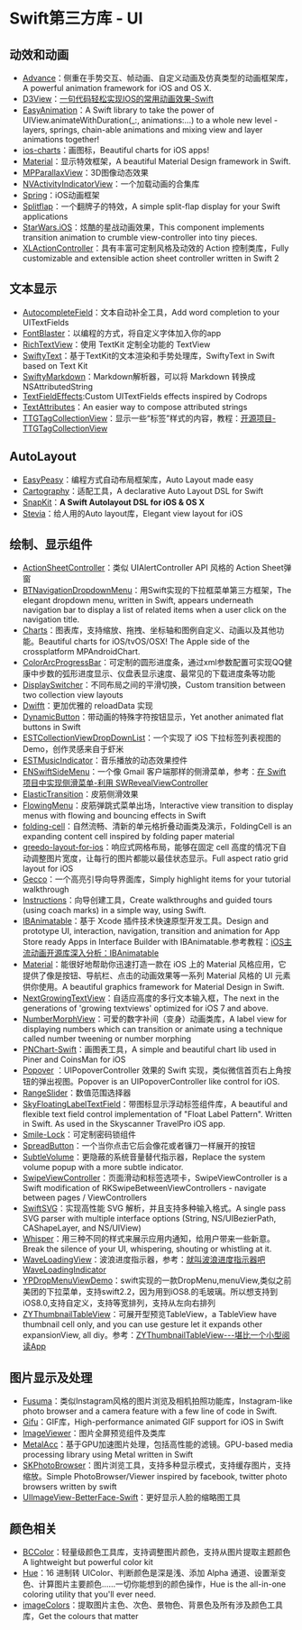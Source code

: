 # Swift第三方库 - UI
## 动效和动画
- [Advance][1]：侧重在手势交互、帧动画、自定义动画及仿真类型的动画框架库，A powerful animation framework for iOS and OS X.
- [D3View][2]：[一句代码轻松实现IOS的常用动画效果-Swift][3]
- [EasyAnimation][4]：A Swift library to take the power of UIView.animateWithDuration(\_:, animations:...) to a whole new level - layers, springs, chain-able animations and mixing view and layer animations together!
- [ios-charts][5]：画图标，Beautiful charts for iOS apps!
- [Material][6]：显示特效框架，A beautiful Material Design framework in Swift. 
- [MPParallaxView][7]：3D图像动态效果
- [NVActivityIndicatorView][8]：一个加载动画的合集库
- [Spring][9]：iOS动画框架
- [Splitflap][10]：一个翻牌子的特效，A simple split-flap display for your Swift applications
- [StarWars.iOS][11]：炫酷的星战动画效果，This component implements transition animation to crumble view-controller into tiny pieces.
- [XLActionController][12]：具有丰富可定制风格及动效的 Action 控制类库，Fully customizable and extensible action sheet controller written in Swift 2

## 文本显示
- [AutocompleteField][13]：文本自动补全工具，Add word completion to your UITextFields
- [FontBlaster][14]：以编程的方式，将自定义字体加入你的app
- [RichTextView][15]：使用 TextKit 定制全功能的 TextView
- [SwiftyText][16]：基于TextKit的文本渲染和手势处理库，SwiftyText in Swift based on Text Kit
- [SwiftyMarkdown][17]：Markdown解析器，可以将 Markdown 转换成 NSAttributedString
- [TextFieldEffects][18]:Custom UITextFields effects inspired by Codrops
- [TextAttributes][19]：An easier way to compose attributed strings
- [TTGTagCollectionView][20]：显示一些“标签”样式的内容，教程：[开源项目-TTGTagCollectionView][21]

## AutoLayout
- [EasyPeasy][22]：编程方式自动布局框架库，Auto Layout made easy
- [Cartography][23]：适配工具，A declarative Auto Layout DSL for Swift
 - [SnapKit][24]：**A Swift Autolayout DSL for iOS & OS X**
- [Stevia][25]：给人用的Auto layout库，Elegant view layout for iOS 

## 绘制、显示组件
- [ActionSheetController][26]：类似 UIAlertController API 风格的 Action Sheet弹窗
- [BTNavigationDropdownMenu][27]：用Swift实现的下拉框菜单第三方框架，The elegant dropdown menu, written in Swift, appears underneath navigation bar to display a list of related items when a user click on the navigation title.
- [Charts][28]：图表库，支持缩放、拖拽、坐标轴和图例自定义、动画以及其他功能。Beautiful charts for iOS/tvOS/OSX! The Apple side of the crossplatform MPAndroidChart.
- [ColorArcProgressBar][29]：可定制的圆形进度条，通过xml参数配置可实现QQ健康中步数的弧形进度显示、仪盘表显示速度、最常见的下载进度条等功能
- [DisplaySwitcher][30]：不同布局之间的平滑切换，Custom transition between two collection view layouts
- [Dwifft][31]：更加优雅的 reloadData 实现
- [DynamicButton][32]：带动画的特殊字符按钮显示，Yet another animated flat buttons in Swift 
- [ESTCollectionViewDropDownList][33]：一个实现了 iOS 下拉标签列表视图的 Demo，创作灵感来自于虾米
- [ESTMusicIndicator][34]：音乐播放的动态效果控件
- [ENSwiftSideMenu][35]：一个像 Gmail 客户端那样的侧滑菜单，参考：[在 Swift 项目中实现侧滑菜单-利用 SWRevealViewController][36]
- [ElasticTransition][37]：皮筋侧滑效果
- [FlowingMenu][38]：皮筋弹跳式菜单出场，Interactive view transition to display menus with flowing and bouncing effects in Swift
- [folding-cell][39]：自然流畅、清新的单元格折叠动画类及演示，FoldingCell is an expanding content cell inspired by folding paper material
- [greedo-layout-for-ios][40]：响应式网格布局，能够在固定 cell 高度的情况下自动调整图片宽度，让每行的图片都能以最佳状态显示。Full aspect ratio grid layout for iOS
- [Gecco][41]：一个高亮引导向导界面库，Simply highlight items for your tutorial walkthrough
- [Instructions][42]：向导创建工具，Create walkthroughs and guided tours (using coach marks) in a simple way, using Swift.
- [IBAnimatable][43]：基于 Xcode 插件技术快速原型开发工具。Design and prototype UI, interaction, navigation, transition and animation for App Store ready Apps in Interface Builder with IBAnimatable.参考教程：[iOS主流动画开源库深入分析：IBAnimatable][44]
- [Material][45]：能很好地帮助你迅速打造一款在 iOS 上的 Material 风格应用，它提供了像是按钮、导航栏、点击的动画效果等一系列 Material 风格的 UI 元素供你使用。A beautiful graphics framework for Material Design in Swift. 
- [NextGrowingTextView][46]：自适应高度的多行文本输入框，The next in the generations of 'growing textviews' optimized for iOS 7 and above.
- [NumberMorphView][47]：可爱的数字补间（变身）动画类库，A label view for displaying numbers which can transition or animate using a technique called number tweening or number morphing
- [PNChart-Swift][48]：画图表工具，A simple and beautiful chart lib used in Piner and CoinsMan for iOS
- [Popover][49] ：UIPopoverController 效果的 Swift 实现，类似微信首页右上角按钮的弹出视图。Popover is an UIPopoverController like control for iOS.
- [RangeSlider][50]：数值范围选择器
- [SkyFloatingLabelTextField][51]：带图标显示浮动标签组件库，A beautiful and flexible text field control implementation of "Float Label Pattern". Written in Swift. As used in the Skyscanner TravelPro iOS app.
- [Smile-Lock][52]：可定制密码锁组件
- [SpreadButton][53]：一个当你点击它后会像花或者镰刀一样展开的按钮
- [SubtleVolume][54]：更隐蔽的系统音量替代指示器，Replace the system volume popup with a more subtle indicator.
- [SwipeViewController][55]：页面滑动和标签选项卡，SwipeViewController is a Swift modification of RKSwipeBetweenViewControllers - navigate between pages / ViewControllers
- [SwiftSVG][56]：实现高性能 SVG 解析，并且支持多种输入格式。A single pass SVG parser with multiple interface options (String, NS/UIBezierPath, CAShapeLayer, and NS/UIView)
- [Whisper][57]：用三种不同的样式来展示应用内通知，给用户带来一些新意。Break the silence of your UI, whispering, shouting or whistling at it. 
- [WaveLoadingView][58]：波浪进度指示器，参考：[就叫波浪进度指示器吧WaveLoadingIndicator][59]
- [YPDropMenuViewDemo][60]：swift实现的一款DropMenu,menuView,类似之前美团的下拉菜单，支持swift2.2，因为用到iOS8.的毛玻璃。所以想支持到iOS8.0,支持自定义，支持等宽排列，支持从左向右排列
- [ZYThumbnailTableView][61]：可展开型预览TableView，a TableView have thumbnail cell only, and you can use gesture let it expands other expansionView, all diy。参考：[ZYThumbnailTableView---堪比一个小型阅读App][62]

## 图片显示及处理
- [Fusuma][63]：类似Instagram风格的图片浏览及相机拍照功能库，Instagram-like photo browser and a camera feature with a few line of code in Swift.
- [Gifu][64]：GIF库，High-performance animated GIF support for iOS in Swift
- [ImageViewer][65]：图片全屏预览组件及类库
- [MetalAcc][66]：基于GPU加速图片处理，包括高性能的滤镜。GPU-based media processing library using Metal written in Swift
- [SKPhotoBrowser][67]：图片浏览工具，支持多种显示模式，支持缓存图片，支持缩放。Simple PhotoBrowser/Viewer inspired by facebook, twitter photo browsers written by swift
- [UIImageView-BetterFace-Swift][68]：更好显示人脸的缩略图工具

## 颜色相关
- [BCColor][69]：轻量级颜色工具库，支持调整图片颜色，支持从图片提取主题颜色A lightweight but powerful color kit
- [Hue][70]：16 进制转 UIColor、判断颜色是深是浅、添加 Alpha 通道、设置渐变色、计算图片主要颜色……一切你能想到的颜色操作，Hue is the all-in-one coloring utility that you'll ever need. 
- [imageColors][71]：提取图片主色、次色、景物色、背景色及所有涉及颜色工具库，Get the colours that matter

[1]:	https://github.com/storehouse/Advance "Advance"
[2]:	https://github.com/mozhenhau/D3View "D3View"
[3]:	http://mozhenhau.com/2015/06/08/D3View/ "一句代码轻松实现IOS的常用动画效果-Swift"
[4]:	https://github.com/icanzilb/EasyAnimation "EasyAnimation"
[5]:	https://github.com/danielgindi/ios-charts "ios-charts"
[6]:	https://github.com/CosmicMind/Material "Material"
[7]:	https://github.com/DroidsOnRoids/MPParallaxView "MPParallaxView"
[8]:	https://github.com/ninjaprox/NVActivityIndicatorView
[9]:	https://github.com/MengTo/Spring "Spring"
[10]:	https://github.com/yannickl/Splitflap "Splitflap"
[11]:	https://github.com/Yalantis/StarWars.iOS "StarWars.iOS"
[12]:	https://github.com/xmartlabs/XLActionController "XLActionController"
[13]:	https://github.com/filipstefansson/AutocompleteField "AutocompleteField"
[14]:	https://github.com/ArtSabintsev/FontBlaster "FontBlaster"
[15]:	https://github.com/kevinzhow/RichTextView "RichTextView"
[16]:	https://github.com/kejinlu/SwiftyText "SwiftyText"
[17]:	https://github.com/SimonFairbairn/SwiftyMarkdown
[18]:	https://github.com/raulriera/TextFieldEffects "TextFieldEffects"
[19]:	https://github.com/delba/TextAttributes "TextAttributes"
[20]:	https://github.com/zekunyan/TTGTagCollectionView "TTGTagCollectionView"
[21]:	http://tutuge.me/2015/12/31/TTGTagCollectionView/ "开源项目-TTGTagCollectionView"
[22]:	https://github.com/nakiostudio/EasyPeasy "EasyPeasy"
[23]:	https://github.com/robb/Cartography "Cartography"
[24]:	https://github.com/SnapKit/SnapKit "SnapKit"
[25]:	https://github.com/s4cha/Stevia "Stevia"
[26]:	https://github.com/cuzv/ActionSheetController "ActionSheetController"
[27]:	https://github.com/PhamBaTho/BTNavigationDropdownMenu "BTNavigationDropdownMenu"
[28]:	https://github.com/danielgindi/Charts
[29]:	https://github.com/Shinelw/ColorArcProgressBar "ColorArcProgressBar"
[30]:	https://github.com/Yalantis/DisplaySwitcher "DisplaySwitcher"
[31]:	https://github.com/jflinter/Dwifft "Dwifft"
[32]:	https://github.com/yannickl/DynamicButton "DynamicButton"
[33]:	https://github.com/Aufree/ESTCollectionViewDropDownList "ESTCollectionViewDropDownList"
[34]:	https://github.com/Aufree/ESTMusicIndicator "ESTMusicIndicator"
[35]:	https://github.com/evnaz/ENSwiftSideMenu "ENSwiftSideMenu"
[36]:	https://blog.coding.net/blog/Creating-a-Sidebar-Menu-Using-SWRevealViewController-in-Swift "在 Swift 项目中实现侧滑菜单-利用 SWRevealViewController"
[37]:	https://github.com/lkzhao/ElasticTransition "ElasticTransition"
[38]:	https://github.com/yannickl/FlowingMenu "FlowingMenu"
[39]:	https://github.com/Ramotion/folding-cell "folding-cell"
[40]:	https://github.com/500px/greedo-layout-for-ios "greedo-layout-for-ios"
[41]:	https://github.com/yukiasai/Gecco "Gecco"
[42]:	https://github.com/ephread/Instructions "Instructions"
[43]:	https://github.com/JakeLin/IBAnimatable "IBAnimatable"
[44]:	http://www.jianshu.com/p/5faf36e1f700 "iOS主流动画开源库深入分析<一>：IBAnimatable"
[45]:	https://github.com/CosmicMind/Material "Material"
[46]:	https://github.com/muukii/NextGrowingTextView "NextGrowingTextView"
[47]:	https://github.com/me-abhinav/NumberMorphView "NumberMorphView"
[48]:	https://github.com/kevinzhow/PNChart-Swift "PNChart-Swift"
[49]:	https://github.com/cuzv/Popover "Popover：UIPopoverController 效果的 Swift 实现，类似微信首页右上角按钮的弹出视图"
[50]:	https://github.com/Zengzhihui/RangeSlider "RangeSlider"
[51]:	https://github.com/Skyscanner/SkyFloatingLabelTextField "SkyFloatingLabelTextField"
[52]:	https://github.com/liu044100/Smile-Lock "Smile-Lock"
[53]:	https://github.com/liuzhiyi1992/SpreadButton "SpreadButton"
[54]:	https://github.com/andreamazz/SubtleVolume "SubtleVolume"
[55]:	https://github.com/fortmarek/SwipeViewController "SwipeViewController"
[56]:	https://github.com/mchoe/SwiftSVG "SwiftSVG"
[57]:	https://github.com/hyperoslo/Whisper "Whisper"
[58]:	https://github.com/liuzhiyi1992/WaveLoadingView "WaveLoadingView"
[59]:	http://zyden.vicp.cc/waveloadingindicator/ "就叫波浪进度指示器吧WaveLoadingIndicator"
[60]:	https://github.com/MakeBetterMe/YPDropMenuViewDemo "YPDropMenuViewDemo"
[61]:	https://github.com/liuzhiyi1992/ZYThumbnailTableView "ZYThumbnailTableView"
[62]:	http://zyden.vicp.cc/zythumbnailtableview/
[63]:	https://github.com/ytakzk/Fusuma "Fusuma"
[64]:	https://github.com/kaishin/Gifu
[65]:	https://github.com/MailOnline/ImageViewer "ImageViewer"
[66]:	https://github.com/wangjwchn/MetalAcc "MetalAcc"
[67]:	https://github.com/suzuki-0000/SKPhotoBrowser
[68]:	https://github.com/croath/UIImageView-BetterFace-Swift "UIImageView-BetterFace-Swift"
[69]:	https://github.com/boycechang/BCColor "BCColor"
[70]:	https://github.com/hyperoslo/Hue "Hue"
[71]:	https://github.com/robipresotto/imageColors "imageColors"